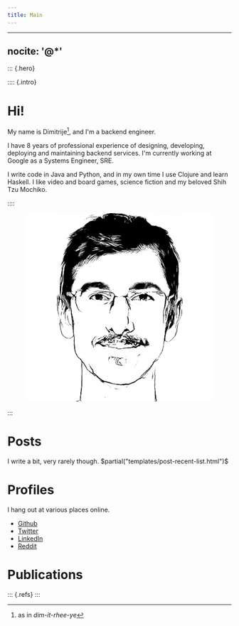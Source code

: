 ```yaml
---
title: Main
---
```

---
nocite: '@*'
---

::: {.hero}

:::: {.intro}

# Hi!

My name is Dimitrije[^1], and I'm a backend engineer.

I have 8 years of professional experience of designing, developing, deploying
and maintaining backend services. I'm currently working at Google as a Systems
Engineer, SRE.

I write code in Java and Python, and in my own time I use Clojure and learn
Haskell. I like video and board games, science fiction and my beloved Shih Tzu
Mochiko.

::::

<figure><img src="/images/portrait.png" alt="Pencil drawing of my face"></figure>

:::

# Posts

I write a bit, very rarely though.
$partial("templates/post-recent-list.html")$

# Profiles

I hang out at various places online.

- [Github](https://github.com/dimitrijer)
- [Twitter](https://twitter.com/dradojevic)
- [LinkedIn](https://www.linkedin.com/in/dimitrijer/)
- [Reddit](https://www.reddit.com/user/dimitrijer89)

# Publications

::: {.refs}
:::

[^1]: as in _dim-it-rhee-ye_
